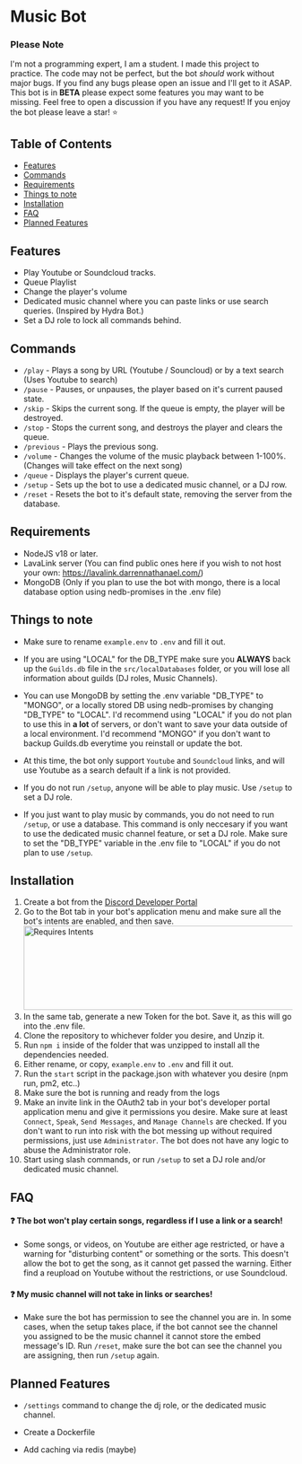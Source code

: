 # Music Bot


### **Please Note**
I'm not a programming expert, I am a student. I made this project to practice. The code may not be perfect, but the bot *should* work without major bugs. If you find any bugs please open an issue and I'll get to it ASAP.\
This bot is in **BETA** please expect some features you may want to be missing. Feel free to open a discussion if you have any request! If you enjoy the bot please leave a star! :star:

## Table of Contents
- [Features](#features)
- [Commands](#commands)
- [Requirements](#requirements)
- [Things to note](#things-to-note)
- [Installation](#installation)
- [FAQ](#faq)
- [Planned Features](#planned-features)


## Features
- Play Youtube or Soundcloud tracks.
- Queue Playlist
- Change the player's volume
- Dedicated music channel where you can paste links or use search queries. (Inspired by Hydra Bot.)
- Set a DJ role to lock all commands behind.

## Commands
- `/play` - Plays a song by URL (Youtube / Souncloud) or by a text search (Uses Youtube to search)
- `/pause` - Pauses, or unpauses, the player based on it's current paused state.
- `/skip` - Skips the current song. If the queue is empty, the player will be destroyed.
- `/stop` - Stops the current song, and destroys the player and clears the queue.
- `/previous` - Plays the previous song.
- `/volume` - Changes the volume of the music playback between 1-100%. (Changes will take effect on the next song)
- `/queue` - Displays the player's current queue.
- `/setup` - Sets up the bot to use a dedicated music channel, or a DJ row. 
- `/reset` - Resets the bot to it's default state, removing the server from the database.

## Requirements
- NodeJS v18 or later.
- LavaLink server (You can find public ones here if you wish to not host your own: https://lavalink.darrennathanael.com/)
- MongoDB (Only if you plan to use the bot with mongo, there is a local database option using nedb-promises in the .env file)

## Things to note
- Make sure to rename `example.env` to `.env` and fill it out.

- If you are using "LOCAL" for the DB_TYPE make sure you **ALWAYS** back up the `Guilds.db` file in the `src/localDatabases` folder, or you will lose all information about guilds (DJ roles, Music Channels).

- You can use MongoDB by setting the .env variable "DB_TYPE" to "MONGO", or a locally stored DB using nedb-promises by changing "DB_TYPE" to "LOCAL". I'd recommend using "LOCAL" if you do not plan to use this in **a lot** of servers, or don't want to save your data outside of a local environment. I'd recommend "MONGO" if you don't want to backup Guilds.db everytime you reinstall or update the bot.

- At this time, the bot only support `Youtube` and `Soundcloud` links, and will use Youtube as a search default if a link is not provided.

- If you do not run `/setup`, anyone will be able to play music. Use `/setup` to set a DJ role.

- If you just want to play music by commands, you do not need to run `/setup`, or use a database. This command is only neccesary if you want to use the dedicated music channel feature, or set a DJ role. Make sure to set the "DB_TYPE" variable in the .env file to "LOCAL" if you do not plan to use `/setup`.

## Installation
1. Create a bot from the [Discord Developer Portal](https://discord.com/developers)
2. Go to the Bot tab in your bot's application menu and make sure all the bot's intents are enabled, and then save. <img src="https://i.imgur.com/sNBBl58.png" alt="Requires Intents" width="600" height="150">
3. In the same tab, generate a new Token for the bot. Save it, as this will go into the .env file.
4. Clone the repository to whichever folder you desire, and Unzip it.
5. Run `npm i` inside of the folder that was unzipped to install all the dependencies needed.
6. Either rename, or copy, `example.env` to `.env` and fill it out.
7. Run the `start` script in the package.json with whatever you desire (npm run, pm2, etc..)
8. Make sure the bot is running and ready from the logs
9. Make an invite link in the OAuth2 tab in your bot's developer portal application menu and give it permissions you desire. Make sure at least `Connect`, `Speak`, `Send Messages`, and `Manage Channels` are checked. If you don't want to run into risk with the bot messing up without required permissions, just use `Administrator`. The bot does not have any logic to abuse the Administrator role.
10. Start using slash commands, or run `/setup` to set a DJ role and/or dedicated music channel.


## FAQ
#### :question: The bot won't play certain songs, regardless if I use a link or a search!
- Some songs, or videos, on Youtube are either age restricted, or have a warning for "disturbing content" or something or the sorts. This doesn't allow the bot to get the song, as it cannot get passed the warning. Either find a reupload on Youtube without the restrictions, or use Soundcloud.

#### :question: My music channel will not take in links or searches!
- Make sure the bot has permission to see the channel you are in. In some cases, when the setup takes place, if the bot cannot see the channel you assigned to be the music channel it cannot store the embed message's ID. Run `/reset`, make sure the bot can see the channel you are assigning, then run `/setup` again. 

## Planned Features
- `/settings` command to change the dj role, or the dedicated music channel.

- Create a Dockerfile

- Add caching via redis (maybe)
